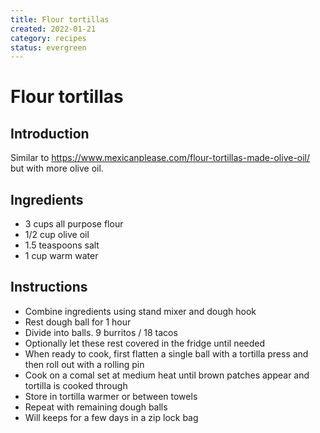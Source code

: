 ```yaml
---
title: Flour tortillas
created: 2022-01-21
category: recipes
status: evergreen
---
```


# Flour tortillas

## Introduction

Similar to https://www.mexicanplease.com/flour-tortillas-made-olive-oil/ but with more olive oil.

## Ingredients

- 3 cups all purpose flour
- 1/2 cup olive oil
- 1.5 teaspoons salt
- 1 cup warm water

## Instructions

- Combine ingredients using stand mixer and dough hook
- Rest dough ball for 1 hour
- Divide into balls. 9 burritos / 18 tacos
- Optionally let these rest covered in the fridge until needed
- When ready to cook, first flatten a single ball with a tortilla press and then roll out with a rolling pin
- Cook on a comal set at medium heat until brown patches appear and tortilla is cooked through
- Store in tortilla warmer or between towels
- Repeat with remaining dough balls
- Will keeps for a few days in a zip lock bag
